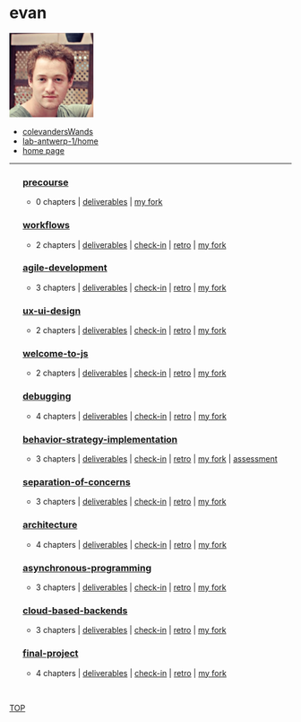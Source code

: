 <!-- BEGIN HEADER -->

# evan

![colevandersWands avatar](./.admin/assets/colevandersWands.jpeg)

- [colevandersWands](https://github.com/colevandersWands)
- [lab-antwerp-1/home](https://github.com/lab-antwerp-1/home#colevandersWands)
- [home page](https://colevandersWands.github.io)


<!-- END HEADER -->

---

<!-- BEGIN MODULES -->
  <ul  style="list-style-type:none;">

<li><h3><a href="https://home.hackyourfuture.be/curriculum/precourse" style="display: inline;">precourse</a></h3>  <ul><li><p>    0 chapters   | <a href="https://github.com/lab-antwerp-1/home/projects/1?card_filter_query=label%3Adeliverable+milestone%3Aprecourse+assignee%3AcolevandersWands">deliverables</a> | <a href="https://github.com/colevandersWands/precourse">my fork</a>  </p></li></ul></li>
<li><h3><a href="https://home.hackyourfuture.be/curriculum/workflows" style="display: inline;">workflows</a></h3>  <ul><li><p>    2 chapters   | <a href="https://github.com/lab-antwerp-1/home/projects/1?card_filter_query=label%3Adeliverable+milestone%3Aworkflows+assignee%3AcolevandersWands">deliverables</a>    | <a href="https://github.com/lab-antwerp-1/home/issues?q=milestone%3Aworkflows+label%3Acheck-in+author%3AcolevandersWands">check-in</a> | <a href="./workflows/retrospective.md">retro</a> | <a href="https://github.com/colevandersWands/workflows">my fork</a>  </p></li></ul></li>
<li><h3><a href="https://home.hackyourfuture.be/curriculum/agile-development" style="display: inline;">agile-development</a></h3>  <ul><li><p>    3 chapters   | <a href="https://github.com/lab-antwerp-1/home/projects/1?card_filter_query=label%3Adeliverable+milestone%3Aagile-development+assignee%3AcolevandersWands">deliverables</a>    | <a href="https://github.com/lab-antwerp-1/home/issues?q=milestone%3Aagile-development+label%3Acheck-in+author%3AcolevandersWands">check-in</a> | <a href="./agile-development/retrospective.md">retro</a> | <a href="https://github.com/colevandersWands/agile-development">my fork</a>  </p></li></ul></li>
<li><h3><a href="https://home.hackyourfuture.be/curriculum/ux-ui-design" style="display: inline;">ux-ui-design</a></h3>  <ul><li><p>    2 chapters   | <a href="https://github.com/lab-antwerp-1/home/projects/1?card_filter_query=label%3Adeliverable+milestone%3Aux-ui-design+assignee%3AcolevandersWands">deliverables</a>    | <a href="https://github.com/lab-antwerp-1/home/issues?q=milestone%3Aux-ui-design+label%3Acheck-in+author%3AcolevandersWands">check-in</a> | <a href="./ux-ui-design/retrospective.md">retro</a> | <a href="https://github.com/colevandersWands/ux-ui-design">my fork</a>  </p></li></ul></li>
<li><h3><a href="https://home.hackyourfuture.be/curriculum/welcome-to-js" style="display: inline;">welcome-to-js</a></h3>  <ul><li><p>    2 chapters   | <a href="https://github.com/lab-antwerp-1/home/projects/1?card_filter_query=label%3Adeliverable+milestone%3Awelcome-to-js+assignee%3AcolevandersWands">deliverables</a>    | <a href="https://github.com/lab-antwerp-1/home/issues?q=milestone%3Awelcome-to-js+label%3Acheck-in+author%3AcolevandersWands">check-in</a> | <a href="./welcome-to-js/retrospective.md">retro</a> | <a href="https://github.com/colevandersWands/welcome-to-js">my fork</a>  </p></li></ul></li>
<li><h3><a href="https://home.hackyourfuture.be/curriculum/debugging" style="display: inline;">debugging</a></h3>  <ul><li><p>    4 chapters   | <a href="https://github.com/lab-antwerp-1/home/projects/1?card_filter_query=label%3Adeliverable+milestone%3Adebugging+assignee%3AcolevandersWands">deliverables</a>    | <a href="https://github.com/lab-antwerp-1/home/issues?q=milestone%3Adebugging+label%3Acheck-in+author%3AcolevandersWands">check-in</a> | <a href="./debugging/retrospective.md">retro</a> | <a href="https://github.com/colevandersWands/debugging">my fork</a>  </p></li></ul></li>
<li><h3><a href="https://home.hackyourfuture.be/curriculum/behavior-strategy-implementation" style="display: inline;">behavior-strategy-implementation</a></h3>  <ul><li><p>    3 chapters   | <a href="https://github.com/lab-antwerp-1/home/projects/1?card_filter_query=label%3Adeliverable+milestone%3Abehavior-strategy-implementation+assignee%3AcolevandersWands">deliverables</a>    | <a href="https://github.com/lab-antwerp-1/home/issues?q=milestone%3Abehavior-strategy-implementation+label%3Acheck-in+author%3AcolevandersWands">check-in</a> | <a href="./behavior-strategy-implementation/retrospective.md">retro</a> | <a href="https://github.com/colevandersWands/behavior-strategy-implementation">my fork</a> | <a href="./behavior-strategy-implementation/assessment">assessment</a>  </p></li></ul></li>
<li><h3><a href="https://home.hackyourfuture.be/curriculum/separation-of-concerns" style="display: inline;">separation-of-concerns</a></h3>  <ul><li><p>    3 chapters   | <a href="https://github.com/lab-antwerp-1/home/projects/1?card_filter_query=label%3Adeliverable+milestone%3Aseparation-of-concerns+assignee%3AcolevandersWands">deliverables</a>    | <a href="https://github.com/lab-antwerp-1/home/issues?q=milestone%3Aseparation-of-concerns+label%3Acheck-in+author%3AcolevandersWands">check-in</a> | <a href="./separation-of-concerns/retrospective.md">retro</a> | <a href="https://github.com/colevandersWands/separation-of-concerns">my fork</a>  </p></li></ul></li>
<li><h3><a href="https://home.hackyourfuture.be/curriculum/architecture" style="display: inline;">architecture</a></h3>  <ul><li><p>    4 chapters   | <a href="https://github.com/lab-antwerp-1/home/projects/1?card_filter_query=label%3Adeliverable+milestone%3Aarchitecture+assignee%3AcolevandersWands">deliverables</a>    | <a href="https://github.com/lab-antwerp-1/home/issues?q=milestone%3Aarchitecture+label%3Acheck-in+author%3AcolevandersWands">check-in</a> | <a href="./architecture/retrospective.md">retro</a> | <a href="https://github.com/colevandersWands/architecture">my fork</a>  </p></li></ul></li>
<li><h3><a href="https://home.hackyourfuture.be/curriculum/asynchronous-programming" style="display: inline;">asynchronous-programming</a></h3>  <ul><li><p>    3 chapters   | <a href="https://github.com/lab-antwerp-1/home/projects/1?card_filter_query=label%3Adeliverable+milestone%3Aasynchronous-programming+assignee%3AcolevandersWands">deliverables</a>    | <a href="https://github.com/lab-antwerp-1/home/issues?q=milestone%3Aasynchronous-programming+label%3Acheck-in+author%3AcolevandersWands">check-in</a> | <a href="./asynchronous-programming/retrospective.md">retro</a> | <a href="https://github.com/colevandersWands/asynchronous-programming">my fork</a>  </p></li></ul></li>
<li><h3><a href="https://home.hackyourfuture.be/curriculum/cloud-based-backends" style="display: inline;">cloud-based-backends</a></h3>  <ul><li><p>    3 chapters   | <a href="https://github.com/lab-antwerp-1/home/projects/1?card_filter_query=label%3Adeliverable+milestone%3Acloud-based-backends+assignee%3AcolevandersWands">deliverables</a>    | <a href="https://github.com/lab-antwerp-1/home/issues?q=milestone%3Acloud-based-backends+label%3Acheck-in+author%3AcolevandersWands">check-in</a> | <a href="./cloud-based-backends/retrospective.md">retro</a> | <a href="https://github.com/colevandersWands/cloud-based-backends">my fork</a>  </p></li></ul></li>
<li><h3><a href="https://home.hackyourfuture.be/curriculum/final-project" style="display: inline;">final-project</a></h3>  <ul><li><p>    4 chapters   | <a href="https://github.com/lab-antwerp-1/home/projects/1?card_filter_query=label%3Adeliverable+milestone%3Afinal-project+assignee%3AcolevandersWands">deliverables</a>    | <a href="https://github.com/lab-antwerp-1/home/issues?q=milestone%3Afinal-project+label%3Acheck-in+author%3AcolevandersWands">check-in</a> | <a href="./final-project/retrospective.md">retro</a> | <a href="https://github.com/colevandersWands/final-project">my fork</a>  </p></li></ul></li>
</ul><br>

[TOP](#home)

<!-- END MODULES -->
